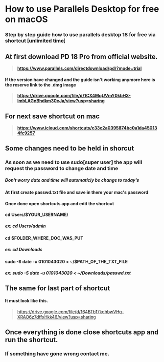 # How to use Parallels Desktop for free on macOS
### Step by step guide how to use parallels desktop 18 for free via shortcut **[unlimited time]**


## At first download PD 18 Pro from official website.
> **https://www.parallels.com/directdownload/pd/?mode=trial**
#### If the version have changed and the guide isn't working anymore here is the reserve link to the .dmg image
> **https://drive.google.com/file/d/1CX4MgUVmY0kbH3-lmbLAGnBhdkm30eJa/view?usp=sharing**

## For next save shortcut on mac
> **https://www.icloud.com/shortcuts/c33c2a0395874bc0a1da450134fc9257**

## Some changes need to be held in shorcut
### As soon as we need to use sudo[super user] the app will request the password to change date and time
##### Don't worry date and time will automaticly be change to today's

#### At first create passwd.txt file and save in there your mac's password
#### Once done open shortcuts app and edit the shortcut
#### cd Users/$YOUR_USERNAME/
##### ex: cd Users/admin
#### cd $FOLDER_WHERE_DOC_WAS_PUT
##### ex: cd Downloads
#### sudo -S date -u 0101043020 < ~/$PATH_OF_THE_TXT_FILE
##### ex: sudo -S date -u 0101043020 < ~/Downloads/passwd.txt

## **The same for last part of shortcut**
#### It must look like this.
> https://drive.google.com/file/d/164BTb17kdhbwVHq-XRAO6z7dffxHkk46/view?usp=sharing

## Once everything is done close shortcuts app and run the shortcut.
### If something have gone wrong contact me.
